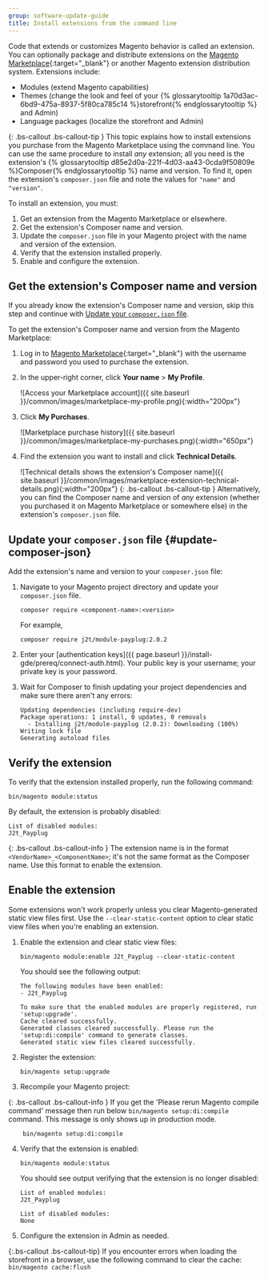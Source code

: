 ```yaml
---
group: software-update-guide
title: Install extensions from the command line
---
```


Code that extends or customizes Magento behavior is called an extension. You can optionally package and distribute extensions on the [Magento Marketplace](https://marketplace.magento.com){:target="_blank"} or another Magento extension distribution system. Extensions include:

-   Modules (extend Magento capabilities)
-   Themes (change the look and feel of your {% glossarytooltip 1a70d3ac-6bd9-475a-8937-5f80ca785c14 %}storefront{% endglossarytooltip %} and Admin)
-   Language packages (localize the storefront and Admin)

{: .bs-callout .bs-callout-tip }
This topic explains how to install extensions you purchase from the Magento Marketplace using the command line. You can use the same procedure to install _any_ extension; all you need is the extension's {% glossarytooltip d85e2d0a-221f-4d03-aa43-0cda9f50809e %}Composer{% endglossarytooltip %} name and version. To find it, open the extension's `composer.json` file and note the values for `"name"` and `"version"`.

To install an extension, you must:

1.  Get an extension from the Magento Marketplace or elsewhere.
2.  Get the extension's Composer name and version.
3.  Update the `composer.json` file in your Magento project with the name and version of the extension.
4.  Verify that the extension installed properly.
5.  Enable and configure the extension.

## Get the extension's Composer name and version

If you already know the extension's Composer name and version, skip this step and continue with [Update your `composer.json` file](#update-composer-json).

To get the extension's Composer name and version from the Magento Marketplace:

1.  Log in to [Magento Marketplace](https://marketplace.magento.com){:target="_blank"} with the username and password you used to purchase the extension.

2.  In the upper-right corner, click **Your name** > **My Profile**.

	![Access your Marketplace account]({{ site.baseurl }}/common/images/marketplace-my-profile.png){:width="200px"}
3.  Click **My Purchases**.

	![Marketplace purchase history]({{ site.baseurl }}/common/images/marketplace-my-purchases.png){:width="650px"}
4.  Find the extension you want to install and click **Technical Details**.

	![Technical details shows the extension's Composer name]({{ site.baseurl }}/common/images/marketplace-extension-technical-details.png){:width="200px"}
{: .bs-callout .bs-callout-tip }
Alternatively, you can find the Composer name and version of _any_ extension (whether you purchased it on Magento Marketplace or somewhere else) in the extension's `composer.json` file.

## Update your `composer.json` file {#update-composer-json}

Add the extension's name and version to your `composer.json` file:

1.  Navigate to your Magento project directory and update your `composer.json` file.

		composer require <component-name>:<version>

	For example,

		composer require j2t/module-payplug:2.0.2

2.  Enter your [authentication keys]({{ page.baseurl }}/install-gde/prereq/connect-auth.html). Your public key is your username; your private key is your password.

3.  Wait for Composer to finish updating your project dependencies and make sure there aren't any errors:

		Updating dependencies (including require-dev)
		Package operations: 1 install, 0 updates, 0 removals
		  - Installing j2t/module-payplug (2.0.2): Downloading (100%)
		Writing lock file
		Generating autoload files

## Verify the extension

To verify that the extension installed properly, run the following command:

	bin/magento module:status

By default, the extension is probably disabled:

	List of disabled modules:
	J2t_Payplug

{: .bs-callout .bs-callout-info }
The extension name is in the format `<VendorName>_<ComponentName>`; it's not the same format as the Composer name. Use this format to enable the extension.

## Enable the extension

Some extensions won't work properly unless you clear Magento-generated static view files first. Use the `--clear-static-content` option to clear static view files when you're enabling an extension.

1.  Enable the extension and clear static view files:

		bin/magento module:enable J2t_Payplug --clear-static-content

    You should see the following output:

		The following modules have been enabled:
		- J2t_Payplug

		To make sure that the enabled modules are properly registered, run 'setup:upgrade'.
		Cache cleared successfully.
		Generated classes cleared successfully. Please run the 'setup:di:compile' command to generate classes.
		Generated static view files cleared successfully.

2.  Register the extension:

		bin/magento setup:upgrade

3.  Recompile your Magento project:

{: .bs-callout .bs-callout-info }
If you get the 'Please rerun Magento compile command' message then run below `bin/magento setup:di:compile` command. This message is only shows up in production mode.

		bin/magento setup:di:compile

4.  Verify that the extension is enabled:

		bin/magento module:status

    You should see output verifying that the extension is no longer disabled:

		List of enabled modules:
		J2t_Payplug

		List of disabled modules:
		None

5.  Configure the extension in Admin as needed.

{:.bs-callout .bs-callout-tip}
If you encounter errors when loading the storefront in a browser, use the following command to clear the cache:
<br/>
`bin/magento cache:flush`
